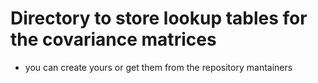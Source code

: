 # Directory to store lookup tables for the covariance matrices
- you can create yours or get them from the repository mantainers

